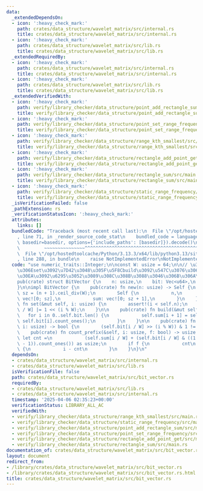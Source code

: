 ```yaml
---
data:
  _extendedDependsOn:
  - icon: ':heavy_check_mark:'
    path: crates/data_structure/wavelet_matrix/src/internal.rs
    title: crates/data_structure/wavelet_matrix/src/internal.rs
  - icon: ':heavy_check_mark:'
    path: crates/data_structure/wavelet_matrix/src/lib.rs
    title: crates/data_structure/wavelet_matrix/src/lib.rs
  _extendedRequiredBy:
  - icon: ':heavy_check_mark:'
    path: crates/data_structure/wavelet_matrix/src/internal.rs
    title: crates/data_structure/wavelet_matrix/src/internal.rs
  - icon: ':heavy_check_mark:'
    path: crates/data_structure/wavelet_matrix/src/lib.rs
    title: crates/data_structure/wavelet_matrix/src/lib.rs
  _extendedVerifiedWith:
  - icon: ':heavy_check_mark:'
    path: verify/library_checker/data_structure/point_add_rectangle_sum/src/main.rs
    title: verify/library_checker/data_structure/point_add_rectangle_sum/src/main.rs
  - icon: ':heavy_check_mark:'
    path: verify/library_checker/data_structure/point_set_range_frequency/src/main.rs
    title: verify/library_checker/data_structure/point_set_range_frequency/src/main.rs
  - icon: ':heavy_check_mark:'
    path: verify/library_checker/data_structure/range_kth_smallest/src/main.rs
    title: verify/library_checker/data_structure/range_kth_smallest/src/main.rs
  - icon: ':heavy_check_mark:'
    path: verify/library_checker/data_structure/rectangle_add_point_get/src/main.rs
    title: verify/library_checker/data_structure/rectangle_add_point_get/src/main.rs
  - icon: ':heavy_check_mark:'
    path: verify/library_checker/data_structure/rectangle_sum/src/main.rs
    title: verify/library_checker/data_structure/rectangle_sum/src/main.rs
  - icon: ':heavy_check_mark:'
    path: verify/library_checker/data_structure/static_range_frequency/src/main.rs
    title: verify/library_checker/data_structure/static_range_frequency/src/main.rs
  _isVerificationFailed: false
  _pathExtension: rs
  _verificationStatusIcon: ':heavy_check_mark:'
  attributes:
    links: []
  bundledCode: "Traceback (most recent call last):\n  File \"/opt/hostedtoolcache/Python/3.13.3/x64/lib/python3.13/site-packages/onlinejudge_verify/documentation/build.py\"\
    , line 71, in _render_source_code_stat\n    bundled_code = language.bundle(stat.path,\
    \ basedir=basedir, options={'include_paths': [basedir]}).decode()\n          \
    \         ~~~~~~~~~~~~~~~^^^^^^^^^^^^^^^^^^^^^^^^^^^^^^^^^^^^^^^^^^^^^^^^^^^^^^^^^^^^^^^^^^\n\
    \  File \"/opt/hostedtoolcache/Python/3.13.3/x64/lib/python3.13/site-packages/onlinejudge_verify/languages/rust.py\"\
    , line 288, in bundle\n    raise NotImplementedError\nNotImplementedError\n"
  code: "use numeric_traits::Integer;\n\nconst W: usize = 64;\n\n// \u3059\u3079\u3066\
    \u306Eset\u3092\u7D42\u3048\u305F\u5F8Cbuild\u3092\u547C\u3076\u3068\u30AF\u30A8\
    \u30EA\u3092\u6295\u3052\u3089\u308C\u308B\u3088\u3046\u306B\u306A\u308B\n#[derive(Clone)]\n\
    pub(crate) struct BitVector {\n    n: usize,\n    bit: Vec<u64>,\n    sum: Vec<u32>,\n\
    }\n\nimpl BitVector {\n    pub(crate) fn new(n: usize) -> Self {\n        let\
    \ sz = (n + 1).ceil_div(W);\n        Self {\n            n,\n            bit:\
    \ vec![0; sz],\n            sum: vec![0; sz + 1],\n        }\n    }\n\n    pub(crate)\
    \ fn set(&mut self, i: usize) {\n        assert!(i < self.n);\n        self.bit[i\
    \ / W] |= 1 << (i % W);\n    }\n\n    pub(crate) fn build(&mut self) {\n     \
    \   for i in 0..self.bit.len() {\n            self.sum[i + 1] = self.sum[i] +\
    \ self.bit[i].count_ones();\n        }\n    }\n\n    pub(crate) fn get(&self,\
    \ i: usize) -> bool {\n        (self.bit[i / W] >> (i % W)) & 1 != 0\n    }\n\n\
    \    pub(crate) fn count_prefix(&self, i: usize, f: bool) -> usize {\n       \
    \ let cnt =\n            (self.sum[i / W] + (self.bit[i / W] & ((1 << (i % W))\
    \ - 1)).count_ones()) as usize;\n        if f {\n            cnt\n        } else\
    \ {\n            i - cnt\n        }\n    }\n}\n"
  dependsOn:
  - crates/data_structure/wavelet_matrix/src/internal.rs
  - crates/data_structure/wavelet_matrix/src/lib.rs
  isVerificationFile: false
  path: crates/data_structure/wavelet_matrix/src/bit_vector.rs
  requiredBy:
  - crates/data_structure/wavelet_matrix/src/lib.rs
  - crates/data_structure/wavelet_matrix/src/internal.rs
  timestamp: '2025-04-06 02:35:23+00:00'
  verificationStatus: LIBRARY_ALL_AC
  verifiedWith:
  - verify/library_checker/data_structure/range_kth_smallest/src/main.rs
  - verify/library_checker/data_structure/static_range_frequency/src/main.rs
  - verify/library_checker/data_structure/point_add_rectangle_sum/src/main.rs
  - verify/library_checker/data_structure/point_set_range_frequency/src/main.rs
  - verify/library_checker/data_structure/rectangle_add_point_get/src/main.rs
  - verify/library_checker/data_structure/rectangle_sum/src/main.rs
documentation_of: crates/data_structure/wavelet_matrix/src/bit_vector.rs
layout: document
redirect_from:
- /library/crates/data_structure/wavelet_matrix/src/bit_vector.rs
- /library/crates/data_structure/wavelet_matrix/src/bit_vector.rs.html
title: crates/data_structure/wavelet_matrix/src/bit_vector.rs
---
```

